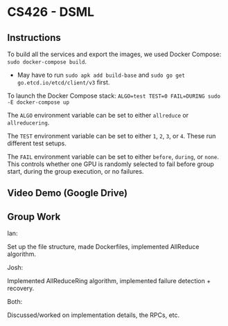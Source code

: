 # CS426 - DSML

## Instructions



To build all the services and export the images, we used Docker Compose:
`sudo docker-compose build`.

- May have to run `sudo apk add build-base` and `sudo go get go.etcd.io/etcd/client/v3` first.

To launch the Docker Compose stack:
`ALGO=test TEST=0 FAIL=DURING sudo -E docker-compose up`

The `ALGO` environment variable can be set to either `allreduce` or `allreducering`.

The `TEST` environment variable can be set to either `1`, `2`, `3`, or `4`.
These run different test setups.

The `FAIL` environment variable can be set to either `before`, `during`, or `none`.
This controls whether one GPU is randomly selected to fail before group start, during the group execution, or no failures.

## Video Demo (Google Drive)

## Group Work
Ian:

Set up the file structure, made Dockerfiles, implemented AllReduce algorithm.

Josh:

Implemented AllReduceRing algorithm, implemented failure detection + recovery.

Both:

Discussed/worked on implementation details, the RPCs, etc.